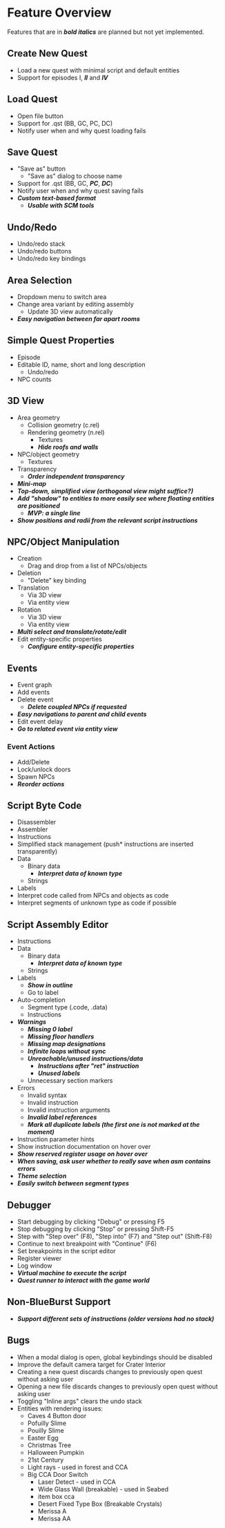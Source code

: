 # Feature Overview

Features that are in ***bold italics*** are planned but not yet implemented.

## Create New Quest

- Load a new quest with minimal script and default entities
- Support for episodes I, ***II*** and ***IV***

## Load Quest

- Open file button
- Support for .qst (BB, GC, PC, DC)
- Notify user when and why quest loading fails

## Save Quest

- "Save as" button
    - "Save as" dialog to choose name
- Support for .qst (BB, GC, ***PC***, ***DC***)
- Notify user when and why quest saving fails
- ***Custom text-based format***
    - ***Usable with SCM tools***

## Undo/Redo

- Undo/redo stack
- Undo/redo buttons
- Undo/redo key bindings

## Area Selection

- Dropdown menu to switch area
- Change area variant by editing assembly
    - Update 3D view automatically
- ***Easy navigation between far apart rooms***

## Simple Quest Properties

- Episode
- Editable ID, name, short and long description
    - Undo/redo
- NPC counts

## 3D View

- Area geometry
    - Collision geometry (c.rel)
    - Rendering geometry (n.rel)
        - Textures
        - ***Hide roofs and walls***
- NPC/object geometry
    - Textures
- Transparency
    - ***Order independent transparency***
- ***Mini-map***
- ***Top-down, simplified view (orthogonal view might suffice?)***
- ***Add "shadow" to entities to more easily see where floating entities are positioned***
    - ***MVP: a single line***
- ***Show positions and radii from the relevant script instructions***

## NPC/Object Manipulation

- Creation
    - Drag and drop from a list of NPCs/objects
- Deletion
    - "Delete" key binding
- Translation
    - Via 3D view
    - Via entity view
- Rotation
    - Via 3D view
    - Via entity view
- ***Multi select and translate/rotate/edit***
- Edit entity-specific properties
    - ***Configure entity-specific properties***

## Events

- Event graph
- Add events
- Delete event
    - ***Delete coupled NPCs if requested***
- ***Easy navigations to parent and child events***
- Edit event delay
- ***Go to related event via entity view***

### Event Actions

- Add/Delete
- Lock/unlock doors
- Spawn NPCs
- ***Reorder actions***

## Script Byte Code

- Disassembler
- Assembler
- Instructions
- Simplified stack management (push* instructions are inserted transparently)
- Data
    - Binary data
        - ***Interpret data of known type***
    - Strings
- Labels
- Interpret code called from NPCs and objects as code
- Interpret segments of unknown type as code if possible

## Script Assembly Editor

- Instructions
- Data
    - Binary data
        - ***Interpret data of known type***
    - Strings
- Labels
    - ***Show in outline***
    - Go to label
- Auto-completion
    - Segment type (.code, .data)
    - Instructions
- ***Warnings***
    - ***Missing 0 label***
    - ***Missing floor handlers***
    - ***Missing map designations***
    - ***Infinite loops without sync***
    - ***Unreachable/unused instructions/data***
        - ***Instructions after "ret" instruction***
        - ***Unused labels***
    - Unnecessary section markers
- Errors
    - Invalid syntax
    - Invalid instruction
    - Invalid instruction arguments
    - ***Invalid label references***
    - ***Mark all duplicate labels (the first one is not marked at the moment)***
- Instruction parameter hints
- Show instruction documentation on hover over
- ***Show reserved register usage on hover over***
- ***When saving, ask user whether to really save when asm contains errors***
- ***Theme selection***
- ***Easily switch between segment types***

## Debugger

- Start debugging by clicking "Debug" or pressing F5
- Stop debugging by clicking "Stop" or pressing Shift-F5
- Step with "Step over" (F8), "Step into" (F7) and "Step out" (Shift-F8)
- Continue to next breakpoint with "Continue" (F6)
- Set breakpoints in the script editor
- Register viewer
- Log window
- ***Virtual machine to execute the script***
- ***Quest runner to interact with the game world***

## Non-BlueBurst Support

- ***Support different sets of instructions (older versions had no stack)***

## Bugs

- When a modal dialog is open, global keybindings should be disabled
- Improve the default camera target for Crater Interior
- Creating a new quest discards changes to previously open quest without asking user
- Opening a new file discards changes to previously open quest without asking user
- Toggling "Inline args" clears the undo stack
- Entities with rendering issues:
    - Caves 4 Button door
    - Pofuilly Slime
    - Pouilly Slime
    - Easter Egg
    - Christmas Tree
    - Halloween Pumpkin
    - 21st Century
    - Light rays - used in forest and CCA
    - Big CCA Door Switch
        - Laser Detect - used in CCA
        - Wide Glass Wall (breakable) - used in Seabed
        - item box cca
        - Desert Fixed Type Box (Breakable Crystals)
        - Merissa A
        - Merissa AA
